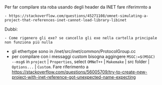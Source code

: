 Per far compilare sta roba usando degli header da INET fare riferimrnto a 

    - https://stackoverflow.com/questions/45271108/omnet-simulating-a-project-that-references-inet-cannot-load-library-libinet

Dubbi:

    - Come rigenero gli exe? se cancello gli exe nella cartella principale non funziona più nulla

- gli ethertype sono in /inet/src/inet/common/ProtocolGroup.cc
- per compilare con i messaggi custom bisogna aggingere `MSGC:=$(MSGC) --msg6` in  `project` | `Properties`, select `OMNeT++` | `Makemake` | src folder | `Options...` | `Custom`. Fare riferimento a https://stackoverflow.com/questions/56005709/try-to-create-new-project-with-inet-reference-got-unexpected-name-expecting
